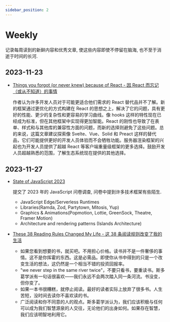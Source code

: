 ```yaml
---
sidebar_position: 2
---
```


# Weekly

记录每周读到的新鲜内容和优秀文章, 使这些内容即使不停留在脑海, 也不至于消逝于时间的长河.

## 2023-11-23

- [Things you forgot (or never knew) because of React - 因 React 而忘记（或从不知道）的事情](https://joshcollinsworth.com/blog/antiquated-react)

  作者认为许多开发人员对于可能更适合他们需求的 React 替代品并不了解。新的框架通过更优化的方式构建在 React 的思想之上，解决了它的问题，具有更好的性能、更少的复杂性和更容易的学习曲线。像 hooks 这样的特性现在已经成为标准，但在其他框架中实现得更加智能。React 的刚性也导致了在表单、样式和与其他库的兼容性方面的问题，而新的选择则避免了这些问题。总的来说，这篇文章建议探索像 Svelte、Vue、Solid 和 Preact 这样的替代品，它们可能提供更好的开发人员体验而不会牺牲功能。服务器渲染框架的兴起也为开发人员提供了超越 React 等客户端重量级框架的更多选择。鼓励开发人员超越熟悉的范围，了解生态系统现在提供的其他选择。

## 2023-11-27

- [State of JavaScript 2023](https://survey.devographics.com/zh-Hans/survey/state-of-js/2023)

  提交了 2023 年的 JavaScript 问卷调查, 问卷中提到许多技术框架有些陌生.

  - JavaScript Edge/Serverless Runtimes
  - Libraries(Ramda, Zod, Partytown, Mitosis, Yup)
  - Graphics & Animations(Popmotion, Lottie, GreenSock, Theatre, Framer Motion)
  - Architecture and rendering patterns (Islands Architecture)

- [These 38 Reading Rules Changed My Life - 这 38 条阅读规则改变了我的生活](https://ryanholiday.net/these-38-reading-rules-changed-my-life/)

  - 如果您看到想要的书，就买吧。不用担心价格。读书并不是一件奢侈的事情。这不是你挥霍的东西。这是必需品。即使你从书中得到的只是一个改变生活的想法，这仍然是一个相当不错的投资回报率。
  - "we never step in the same river twice"，不要只看书，要重读书。斯多葛学派有一句话很喜欢——我们永远不会两次踏入同一条河流。书没变，但你变了。
  - 如果一本书很糟糕，就停止阅读。最好的读者实际上放弃了很多书。人生苦短，没时间去读你不喜欢读的书。
  - 广泛阅读和你不同意的人的观点。斯多葛学派认为，我们应该积极与任何可以成为我们智慧源泉的人交往，无论他们的出身如何。如果存在智慧，我们应该明智地利用它。
